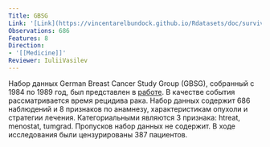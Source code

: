 ```yaml
---
Title: GBSG
Link: '[Link](https://vincentarelbundock.github.io/Rdatasets/doc/survival/gbsg.html)'
Observations: 686
Features: 8
Direction:
- '[[Medicine]]'
Reviewer: IuliiVasilev
---
```


Набор данных German Breast Cancer Study Group (GBSG), собранный с 1984 по 1989 год, был представлен в [работе](https://ascopubs.org/doi/abs/10.1200/jco.1994.12.10.2086). В качестве события рассматривается время рецидива рака. Набор данных содержит 686 наблюдений и 8 признаков по анамнезу, характеристикам опухоли и стратегии лечения.
Категориальными являются 3 признака: htreat, menostat, tumgrad.
Пропусков набор данных не содержит. В ходе исследования были цензурированы 387 пациентов.

